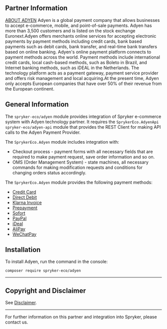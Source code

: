## Partner Information

[ABOUT ADYEN](https://www.adyen.com/) 
 Adyen is a global payment company that allows businesses to accept e-commerce, mobile, and point-of-sale payments. Adyen has more than 3,500 customers and is listed on the stock exchange Euronext.Adyen offers merchants online services for accepting electronic payments by payment methods including credit cards, bank based payments such as debit cards, bank transfer, and real-time bank transfers based on online banking. Adyen's online payment platform connects to payment methods across the world. Payment methods include international credit cards, local cash-based methods, such as Boleto in Brazil, and Internet banking methods, such as iDEAL in the Netherlands. The technology platform acts as a payment gateway, payment service provider and offers risk management and local acquiring.At the present time, Adyen only accepts European companies that have over 50% of their revenue from the European continent.

## General Information

The `spryker-eco/adyen` module provides integration of Spryker e-commerce system with Adyen technology partner. It requires the `SprykerEco.AdyenApi` `spryker-eco/adyen-api` module that provides the REST Client for making API calls to the Adyen Payment Provider.

The `SprykerEco.Adyen` module includes integration with:

* Checkout process - payment forms with all necessary fields that are required to make payment request, save order information and so on.
* OMS (Order Management System) - state machines, all necessary commands for making modification requests and conditions for changing orders status accordingly.

The `SprykerEco.Adyen` module provides the following payment methods:

* [Credit Card](https://documentation.spryker.com/docs/en/en/adyen-provided-payment-methods##credit-card)
* [Direct Debit](https://documentation.spryker.com/docs/en/en/adyen-provided-payment-methods#direct-debit--sepa-direct-debit-)
* [Klarna Invoice](https://documentation.spryker.com/docs/en/en/adyen-provided-payment-methods#klarna-invoice)
* [Prepayment](https://documentation.spryker.com/docs/en/en/adyen-provided-payment-methods#prepayment--bank-transfer-iban-)
* [Sofort](https://documentation.spryker.com/docs/en/en/adyen-provided-payment-methods#sofort)
* [PayPal](https://documentation.spryker.com/docs/en/en/adyen-provided-payment-methods#paypal)
* [iDeal](https://documentation.spryker.com/docs/en/en/adyen-provided-payment-methods#ideal)
* [AliPay](https://documentation.spryker.com/docs/en/en/adyen-provided-payment-methods#alipay)
* [WeChatPay](https://documentation.spryker.com/docs/en/en/adyen-provided-payment-methods#wechatpay)

## Installation

To install Adyen, run the command in the console:
```
composer require spryker-eco/adyen
```

---

## Copyright and Disclaimer

See [Disclaimer](https://github.com/spryker/spryker-documentation).

---
For further information on this partner and integration into Spryker, please contact us.

<div class="hubspot-form js-hubspot-form" data-portal-id="2770802" data-form-id="163e11fb-e833-4638-86ae-a2ca4b929a41" id="hubspot-1"></div>